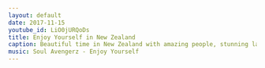 ```yaml
---
layout: default
date: 2017-11-15
youtube_id: LiO0jURQoDs
title: Enjoy Yourself in New Zealand
caption: Beautiful time in New Zealand with amazing people, stunning landscapes and sooo many sheeps (actually more than people)! NZ is the most gorgeous country I have been to so far!
music: Soul Avengerz - Enjoy Yourself
---
```

